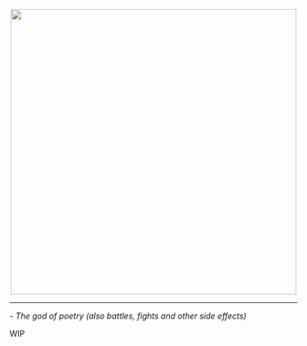 <p align="center">
  <img src="https://raw.githubusercontent.com/valskalla/odin/master/logo.png" width="500px" />
</p>

----

_- The god of poetry (also battles, fights and other side effects)_

WIP